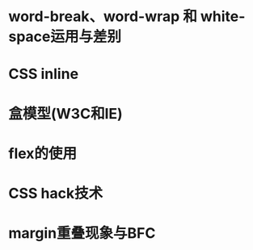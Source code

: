 # word-break、word-wrap 和 white-space运用与差别

# CSS inline

# 盒模型(W3C和IE)

# flex的使用

# CSS hack技术

# margin重叠现象与BFC
